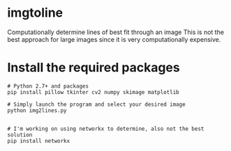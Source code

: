 # imgtoline
Computationally determine lines of best fit through an image
This is not the best approach for large images since it is very computationally expensive.

# Install the required packages
```
# Python 2.7+ and packages
pip install pillow tkinter cv2 numpy skimage matplotlib

# Simply launch the program and select your desired image
python img2lines.py


# I'm working on using networkx to determine, also not the best solution
pip install networkx
```
